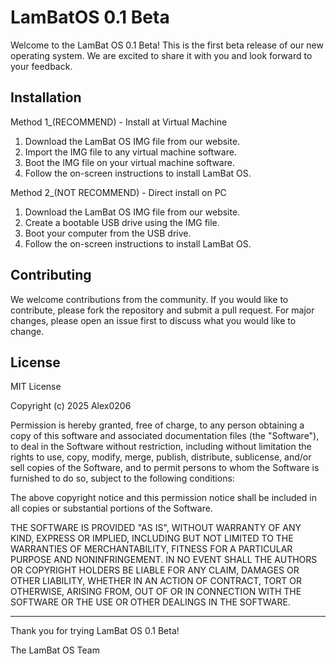 # LamBatOS 0.1 Beta

Welcome to the LamBat OS 0.1 Beta! This is the first beta release of our new operating system. We are excited to share it with you and look forward to your feedback.

## Installation

Method 1_(RECOMMEND) - Install at Virtual Machine
1. Download the LamBat OS IMG file from our website.
2. Import the IMG file to any virtual machine software.
3. Boot the IMG file on your virtual machine software.
4. Follow the on-screen instructions to install LamBat OS.

Method 2_(NOT RECOMMEND) - Direct install on PC
1. Download the LamBat OS IMG file from our website.
2. Create a bootable USB drive using the IMG file.
3. Boot your computer from the USB drive.
4. Follow the on-screen instructions to install LamBat OS.

## Contributing

We welcome contributions from the community. If you would like to contribute, please fork the repository and submit a pull request. For major changes, please open an issue first to discuss what you would like to change.

## License

MIT License

Copyright (c) 2025 Alex0206

Permission is hereby granted, free of charge, to any person obtaining a copy
of this software and associated documentation files (the "Software"), to deal
in the Software without restriction, including without limitation the rights
to use, copy, modify, merge, publish, distribute, sublicense, and/or sell
copies of the Software, and to permit persons to whom the Software is
furnished to do so, subject to the following conditions:

The above copyright notice and this permission notice shall be included in all copies or substantial portions of the Software.

THE SOFTWARE IS PROVIDED "AS IS", WITHOUT WARRANTY OF ANY KIND, EXPRESS OR
IMPLIED, INCLUDING BUT NOT LIMITED TO THE WARRANTIES OF MERCHANTABILITY,
FITNESS FOR A PARTICULAR PURPOSE AND NONINFRINGEMENT. IN NO EVENT SHALL THE
AUTHORS OR COPYRIGHT HOLDERS BE LIABLE FOR ANY CLAIM, DAMAGES OR OTHER
LIABILITY, WHETHER IN AN ACTION OF CONTRACT, TORT OR OTHERWISE, ARISING FROM,
OUT OF OR IN CONNECTION WITH THE SOFTWARE OR THE USE OR OTHER DEALINGS IN THE
SOFTWARE.

-------------------------------------------------

Thank you for trying LamBat OS 0.1 Beta!

The LamBat OS Team
